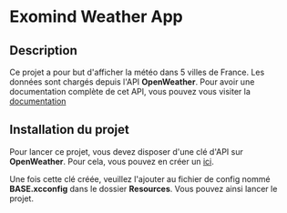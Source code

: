 #  Exomind Weather App

## Description

Ce projet a pour but d'afficher la météo dans 5 villes de France. Les données sont chargés depuis l'API **OpenWeather**.
Pour avoir une documentation complète de cet API, vous pouvez vous visiter la [documentation](https://openweathermap.org/current)

## Installation du projet

Pour lancer ce projet, vous devez disposer d'une clé d'API sur **OpenWeather**. Pour cela, vous pouvez en créer un [ici](https://home.openweathermap.org/api_keys).

Une fois cette clé créée, veuillez l'ajouter au fichier de config nommé __BASE.xcconfig__ dans le dossier __Resources__. Vous pouvez ainsi lancer le projet.
